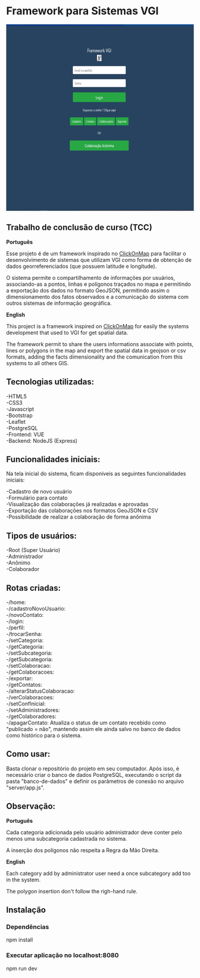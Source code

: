 <h1>Framework para Sistemas VGI</h1>
<img src="apresentação-do-sistema/imagens/home.jpg" width="700" height="500">
<h2>Trabalho de conclusão de curso (TCC)</h2>

<p><strong>Português</strong></p>
<p>Esse projeto é de um framework inspirado no <a href="http://www.dpi.ufv.br/projetos/clickonmap/">ClickOnMap</a> para facilitar o desenvolvimento de sistemas que utilizam VGI como forma de obtenção de dados georreferenciados (que possuem latitude e longitude).</p> 
<p>O sistema permite o compartilhamento de informações por usuários, associando-as a pontos, linhas e polígonos traçados no mapa e permitindo a exportação dos dados no formato GeoJSON, permitindo assim o dimensionamento dos fatos observados e a comunicação do sistema com outros sistemas de informação geográfica.

<p><strong>English</strong></p>
<p>This project is a framework inspired on <a href="http://www.dpi.ufv.br/projetos/clickonmap/">ClickOnMap</a> for easily the systems development that used to VGI for get spatial data.</p>
<p>The framework permit to share the users informations associate with points, lines or polygons in the map and export the spatial data in geojson or csv formats, adding the facts dimensionality and the comunication from this systems to all others GIS.</p>

<h2>Tecnologias utilizadas:</h2>
-HTML5
<br>-CSS3
<br>-Javascript
<br>-Bootstrap
<br>-Leaflet
<br>-PostgreSQL 
<br>-Frontend: VUE
<br>-Backend: NodeJS (Express)
<h2>Funcionalidades iniciais:</h2>
<p>Na tela inicial do sistema, ficam disponíveis as seguintes funcionalidades iniciais:</p>
-Cadastro de novo usuário
<br>-Formulário para contato
<br>-Visualização das colaborações já realizadas e aprovadas
<br>-Exportação das colaborações nos formatos GeoJSON e CSV
<br>-Possibilidade de realizar a colaboração de forma anônima
<h2>Tipos de usuários:</h2>
-Root (Super Usuário)
<br>-Administrador
<br>-Anônimo
<br>-Colaborador
<h2>Rotas criadas:</h2>
-/home:
<br>-/cadastroNovoUsuario:
<br>-/novoContato:
<br>-/login:
<br>-/perfil:
<br>-/trocarSenha:
<br>-/setCategoria:
<br>-/getCategoria:
<br>-/setSubcategoria:
<br>-/getSubcategoria:
<br>-/setColaboracao:
<br>-/getColaboracoes:
<br>-/exportar:
<br>-/getContatos:
<br>-/alterarStatusColaboracao:
<br>-/verColaboracoes:
<br>-/setConfInicial:
<br>-/setAdministradores:
<br>-/getColaboradores:
<br>-/apagarContato: Atualiza o status de um contato recebido como "publicado = não", mantendo assim ele ainda salvo no banco de dados como histórico para o sistema.
<h2>Como usar:</h2>
<p>Basta clonar o repositório do projeto em seu computador. Após isso, é necessário criar o banco de dados PostgreSQL, executando o script da pasta "banco-de-dados" e definir os parâmetros de conexão no arquivo "server/app.js".</p>

<h2>Observação:</h2>
<p><strong>Português</strong></p>
<p>Cada categoria adicionada pelo usuário administrador deve conter pelo menos uma subcategoria cadastrada no sistema.</p>
<p>A inserção dos polígonos não respeita a Regra da Mão Direita.</p>
<p><strong>English</strong></p>
<p>Each category add by administrator user need a once subcategory add too in the system.</p>
<p>The polygon insertion don't follow the righ-hand rule.</p>

<h2>Instalação</h2>
<h3>Dependências</h3>
<p>npm install</p>
<h3>Executar aplicação no localhost:8080</h3>
<p>npm run dev</p>
